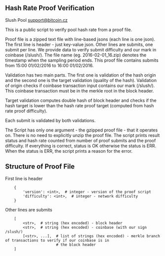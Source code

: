 Hash Rate Proof Verification
----------------------------
Slush Pool <support@bitcoin.cz>

This is a public script to verify pool hash rate from a proof file.


Proof file is a zipped text file with line-based jsons (each line is one json). The first line is header - just key-value
json. Other lines are submits, one submit per line. We provide data to verify submit difficulty and our mark in
coinbase (/slush/). The file name (eg. 2016-02-01_16.zip) denotes the timestamp when the sampling period ends. This
proof file contains submits from 15:00 01/02/2016 to 16:00 01/02/2016.

Validation has two main parts. The first one is validation of the hash origin and the second one is the target validation
(quality of the hash). Validation of origin checks if coinbase transaction input contains our mark (/slush/). This
coinbase transaction must be in the merkle root in the block header.

Target validation computes double hash of block header and checks if the hash target is lower than the hash rate proof
target (computed from hash rate proof difficulty).

Each submit is validated by both validations.

The Script has only one argument - the gzipped proof file - that it operates on. There is no need to explicitly unzip
the proof file. The script prints result status and hash rate counted from number of proof submits and the proof
difficulty. If everything is correct, status is OK otherwise the status is ERR. When the status is ERR, the script
prints a reason for the error.

Structure of Proof File
-----------------------

First line is header

```
    {
        'version': <int>,  # integer - version of the proof script
        'difficulty': <int>,  # integer - network difficulty
    }
```

Other lines are submits

```
    [
        <str>,  # string (hex encoded) - block header
        <str>,  # string (hex encoded) - coinbase (with our sign /slush/)
        [<str>, ...],  # list of strings (hex encoded) - merkle branch of transactions to verify if our coinbase is in
                       # the block header
    ]
```
